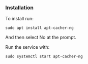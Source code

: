 ### Installation

To install run:

```
sudo apt install apt-cacher-ng
```

And then select No at the prompt.

Run the service with:

```
sudo systemctl start apt-cacher-ng

```
